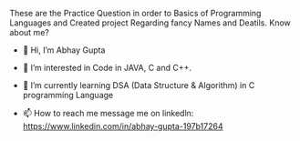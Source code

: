 These are the Practice Question in order to Basics of Programming Languages and Created project Regarding fancy Names and Deatils.
Know about me?


- 👋 Hi, I’m Abhay Gupta
- 👀 I’m interested in Code in JAVA, C and C++.
- 🌱 I’m currently learning DSA (Data Structure & Algorithm) in C programming Language

- 📫 How to reach me message me on linkedln: https://www.linkedin.com/in/abhay-gupta-197b17264

